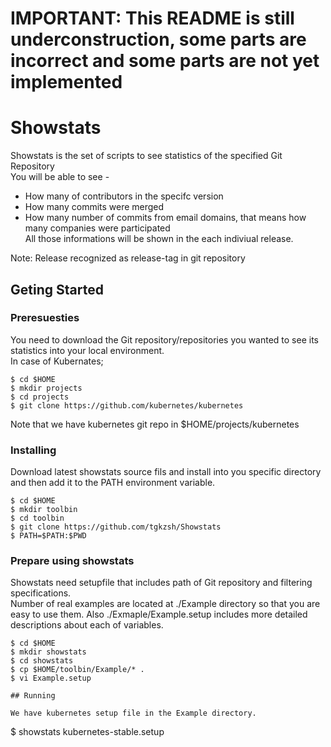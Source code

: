 # IMPORTANT: This README is still underconstruction, some parts are incorrect and some parts are not yet implemented

# Showstats
Showstats is the set of scripts to see statistics of the specified Git Repository  
You will be able to see -  
- How many of contributors in the specifc version  
- How many commits were merged  
- How many number of commits from email domains, that means how many companies were participated  
All those informations will be shown in the each indiviual release.  

Note: Release recognized as release-tag in git repository  

## Geting Started

### Preresuesties

You need to download the Git repository/repositories you wanted to see its statistics into your local environment.  
In case of Kubernates;

```
$ cd $HOME
$ mkdir projects
$ cd projects
$ git clone https://github.com/kubernetes/kubernetes
```
Note that we have kubernetes git repo in $HOME/projects/kubernetes

### Installing
Download latest showstats source fils and install into you specific directory and then add it to the PATH environment variable.

```
$ cd $HOME
$ mkdir toolbin
$ cd toolbin
$ git clone https://github.com/tgkzsh/Showstats
$ PATH=$PATH:$PWD
```


### Prepare using showstats

Showstats need setupfile that includes path of Git repository and filtering specifications.  
Number of real examples are located at ./Example directory so that you are easy to use them. Also ./Exmaple/Example.setup includes more detailed descriptions about each of variables.  

```
$ cd $HOME
$ mkdir showstats
$ cd showstats
$ cp $HOME/toolbin/Example/* .
$ vi Example.setup

## Running 

We have kubernetes setup file in the Example directory.  
```
$ showstats kubernetes-stable.setup
```

